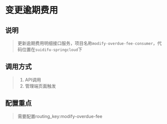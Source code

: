 # 变更逾期费用 #

## 说明
> 更新逾期费用明细接口服务，项目名称`modify-overdue-fee-consumer`，代码位置在`suidifu-springcloud`下

## 调用方式
> 1. API调用
> 2. 管理端页面触发

## 配置重点
> 需要配置routing_key:modify-overdue-fee
